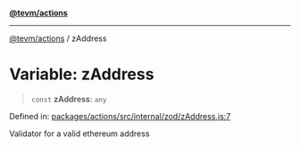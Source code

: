 [**@tevm/actions**](../README.md)

***

[@tevm/actions](../globals.md) / zAddress

# Variable: zAddress

> `const` **zAddress**: `any`

Defined in: [packages/actions/src/internal/zod/zAddress.js:7](https://github.com/evmts/tevm-monorepo/blob/main/packages/actions/src/internal/zod/zAddress.js#L7)

Validator for a valid ethereum address

